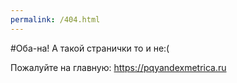 ```yaml
---
permalink: /404.html
---
```


#Оба-на! А такой странички то и не:(

Пожалуйте на главную: <https://pqyandexmetrica.ru>